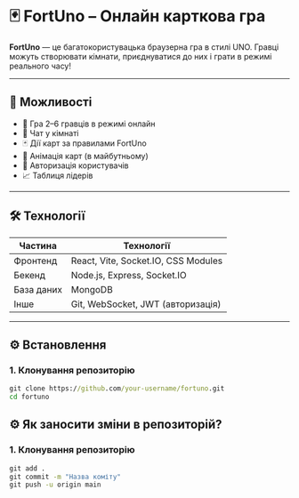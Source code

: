 # 🃏 FortUno – Онлайн карткова гра

**FortUno** — це багатокористувацька браузерна гра в стилі UNO. Гравці можуть створювати кімнати, приєднуватися до них і грати в режимі реального часу!

---

## 📌 Можливості
- 🔹 Гра 2–6 гравців в режимі онлайн
- 🔸 Чат у кімнаті
- 🃏 Дії карт за правилами FortUno
- 🎨 Анімація карт (в майбутньому)
- 👤 Авторизація користувачів
- 📈 Таблиця лідерів

---

## 🛠 Технології

| Частина     | Технології                             |
|-------------|----------------------------------------|
| Фронтенд    | React, Vite, Socket.IO, CSS Modules    |
| Бекенд      | Node.js, Express, Socket.IO            |
| База даних  | MongoDB                                |
| Інше        | Git, WebSocket, JWT (авторизація)      |

---

## ⚙️ Встановлення

### 1. Клонування репозиторію
```cmd
git clone https://github.com/your-username/fortuno.git
cd fortuno
```

## ⚙️ Як заносити зміни в репозиторій?

### 1. Клонування репозиторію
```cmd
git add .
git commit -m "Назва коміту"
git push -u origin main
```
